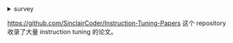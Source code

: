 
<details>
<summary>survey</summary>

https://arxiv.org/pdf/2308.10792.pdf

在大规模自回归预训练之后 LLM 拥有了语言建模的能力，也就是说了上句能跟上下句。但是如果让 LLM 回答一些问题，或者实现 Chat 的功能，却还不太现实。所以我们通过 instruction tuning 来实现这个功能。

![image](https://img2024.cnblogs.com/blog/1797571/202403/1797571-20240310103421463-606640774.png)

综述本身就是对着这张图介绍的。

对于 dataset construction 有 [人手写](https://instructions.apps.allenai.org/) 和 LLM 生成两种方法。这些 dataset 的相当于是解决上百个 NLP task 的 instruction，同时必然存在 cross-lingual 的内容。每个 dataset 都遵循某种格式，比如 `(input,output)` 或者`(input,answer choice,target)`

<details>
<summary>为了做 data agumentation，人们也确实是绞尽脑汁</summary>

3.7 Evol-Instruct Evol-Instruct（Xu等人，2023a）是一个英语指令数据集，包含一个由52K条指令组成的训练集和一个由218条指令组成的评估集。作者提示ChatGPT（OpenAI，2022）使用深入和扩展的演变策略来重写指令。深入演变策略包括五种操作，例如添加约束、增加推理步骤、复杂化输入等。扩展演变策略将简单指令升级为更复杂的指令，或者直接生成新的指令以增加多样性。

作者首先使用52K（指令，响应）对作为初始集。然后他们随机采样一个演变策略，并要求ChatGPT根据选择的演变策略重写初始指令。作者利用ChatGPT和规则过滤掉没有演变的指令对，并用新生成的演变指令对更新数据集。在重复上述过程4次后，作者收集了250K指令对。除了训练集之外，作者还从真实场景（例如开源项目、平台和论坛）收集了218条人类生成的指令，称为Evol-Instruct测试集。
</details>

更前沿的方法是使用 ChatGPT 扮演不同的角色生成数据。


</details>


https://github.com/SinclairCoder/Instruction-Tuning-Papers 这个 repository 收录了大量 instruction tuning 的论文。
